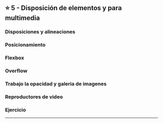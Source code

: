 
## :star: 5 - Disposición de elementos y para multimedia


### Disposiciones y alineaciones

### Posicionamiento

### Flexbox

### Overflow

### Trabajo la opacidad y galeria de imagenes

### Reproductores de video

### Ejercicio

---